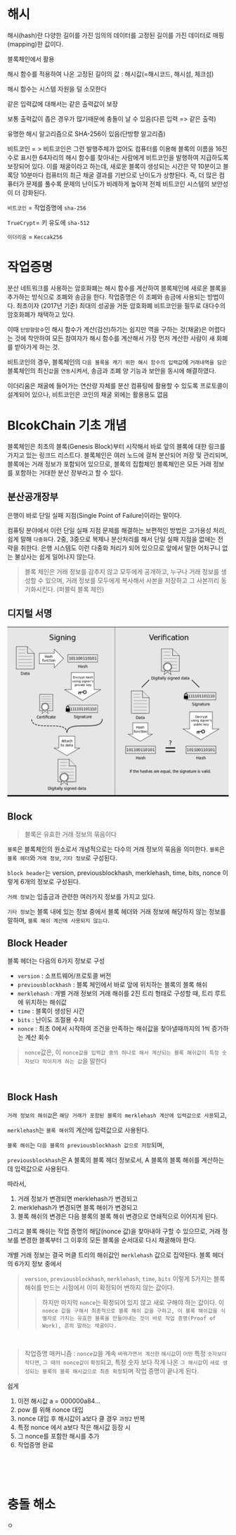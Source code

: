# 해시

해시(hash)란 다양한 길이를 가진 임의의 데이터를 고정된 길이를 가진 데이터로 매핑(mapping)한 값이다. 

블록체인에서 활용

해시 함수를 적용하여 나온 고정된 길이의 값 : 해시값(=해시코드, 해시섬, 체크섬)

해시 함수는 시스템 자원을 덜 소모한다

같은 입력값에 대해서는 같은 출력값이 보장

보통 출력값이 좁은 경우가 많기때문에 충돌이 날 수 있음(다른 입력 => 같은 출력)

유명한 해시 알고리즘으로 SHA-256이 있음(단방향 알고리즘)

비트코인 = >  비트코인은 그런 발행주체가 없어도 컴퓨터를 이용해 블록의 이름을 16진수로 표시한 64자리의 해시 함수를 찾아내는 사람에게 비트코인을 발행하여 지급하도록 보장되어 있다. 이를 채굴이라고 하는데, 새로운 블록이 생성되는 시간은 약 10분이고 블록당 10분마다 컴퓨터의 최근 채굴 결과를 기반으로 난이도가 상향된다. 즉, 더 많은 컴퓨터가 문제를 풀수록 문제의 난이도가 비례하게 높아져 전체 비트코인 시스템의 보안성이 더 강화된다.

`비트코인` = 작업증명에 `sha-256`

`TrueCrypt`= 키 유도에 `sha-512`

`이더리움` = `Keccak256`


# 작업증명
분산 네트워크를 사용하는 암호화폐는 해시 함수를 계산하여 블록체인에 새로운 블록을 추가하는 방식으로 조폐와 송금을 한다. 작업증명은 이 조폐와 송금에 사용되는 방법이다. 최초이자 (2017년 기준) 최대의 성공을 거둔 암호화폐 비트코인을 필두로 대다수의 암호화폐가 채택하고 있다.

이때 `단방향함수`인 해시 함수가 계산(검산)하기는 쉽지만  역을 구하는 것(채굴)은 어렵다는 것에 착안하여 모든 참여자가 해시 함수를 계산해서 가장 먼저 계산한 사람이 새 화폐를 받아가게 하는 것.

 비트코인의 경우, 블록체인의 `다음 블록을 캐기 위한 해시 함수의 입력값`에 `거래내역을 담은` 블록체인의 최신`값`을 `연동`시켜서, 송금과 조폐 양 기능과 보안을 동시에 해결하였다.

 이더리움은 채굴에 들어가는 연산량 자체를 분산 컴퓨팅에 활용할 수 있도록 프로토콜이 설계되어 있으나, 비트코인은 코인의 채굴 외에는 활용용도 없음 

 # BlcokChain 기초 개념

블록체인은 최초의 블록(Genesis Block)부터 시작해서 바로 앞의 블록에 대한 링크를 가지고 있는 링크드 리스트다. 블록체인은 여러 노드에 걸쳐 분산되어 저장 및 관리되며, 블록에는 거래 정보가 포함되어 있으므로, 블록의 집합체인 블록체인은 모든 거래 정보를 포함하는 거대한 분산 장부라고 할 수 있다.

## 분산공개장부
은행이 바로 단일 실패 지점(Single Point of Failure)이라는 말이다. 

컴퓨팅 분야에서 이런 단일 실패 지점 문제를 해결하는 보편적인 방법은 고가용성 처리, 쉽게 말해 `다중화`다. 2중, 3중으로 복제나 분산처리를 해서 단일 실패 지점을 없애는 전략을 취한다. 은행 시스템도 이런 다중화 처리가 되어 있으므로 앞에서 말한 어처구니 없는 불상사는 쉽게 일어나지 않는다.

> 블록 체인은 거래 정보를 감추지 않고 모두에게 공개하고, 누구나 거래 정보를 생성할 수 있으며, 거래 정보를 모두에게 복사해서 사본을 저장하고 그 사본끼리 동기화시킨다. (퍼블릭 블록 체인)

## 디지털 서명
![](2022-01-30-16-06-39.png)

## Block
> 블록은 유효한 거래 정보의 묶음이다

`블록`은 블록체인의 원소로서 개념적으로는 다수의 거래 정보의 묶음을 의미한다.
`블록`은 `블록 헤더`와 `거래 정보`, `기타 정보`로 구성된다.

`block header`는 version, previousblockhash, merklehash, time, bits, nonce 이렇게 6개의 정보로 구성된다.

`거래 정보`는 입출금과 관련한 여러가지 정보를 가지고 있다.

`기타 정보`는 블록 내에 있는 정보 중에서 블록 헤더와 거래 정보에 해당하지 않는 정보를 말하며, `블록 해쉬 계산에 사용되지 않는다`.

## Block Header
블록 헤더는 다음의 6가지 정보로 구성


- `version` : 소프트웨어/프로토콜 버전
- `previousblockhash` : 블록 체인에서 바로 앞에 위치하는 블록의 블록 해쉬
- `merklehash` : 개별 거래 정보의 거래 해쉬를 2진 트리 형태로 구성할 때, 트리 루트에 위치하는 해쉬값
- `time` : 블록이 생성된 시간
- `bits` : 난이도 조절용 수치
- `nonce` : 최초 0에서 시작하여 조건을 만족하는 해쉬값을 찾아낼때까지의 1씩 증가하는 계산 회수 

> `nonce`값은, 이 `nonce값을 입력값 중의 하나로 해서 계산되는 블록 해쉬값이 특정 숫자보다 작아지게 하는 값`을 말한다

<br/>

## Block Hash

`거래 정보의 해쉬값`은 `해당 거래가 포함된 블록의 merklehash 계산에 입력값으로 사용`되고, 

`merklehash`는 `블록 해쉬`의 계산에 입력값으로 사용된다. 

`블록 해쉬`는 `다음 블록의 previousblockhash 값으로 저장`되며, 

`previousblockhash`은 A 블록의 블록 헤더 정보로서, A 블록의 블록 해쉬를 계산하는데 입력값으로 사용된다.

따라서, 
1. 거래 정보가 변경되면 merklehash가 변경되고 
2. merklehash가 변경되면 블록 해쉬가 변경되고 
3. 블록 해쉬의 변경은 다음 블록의 블록 해쉬 변경으로 연쇄적으로 이어지게 된다. 

그리고 블록 해쉬는 작업 증명의 해답(nonce 값)을 찾아내야 구할 수 있으므로, 거래 정보를 변경한 블록부터 그 이후의 모든 블록을 순서대로 다시 채굴해야 한다.

개별 거래 정보는 결국 머클 트리의 해쉬값인 `merklehash` 값으로 집약된다. 블록 헤더의 6가지 정보 중에서 
> `version`, `previousblockhash`, `merklehash`, `time`, `bits` 이렇게 5가지는 블록 해쉬를 만드는 시점에서 이미 확정되어 변하지 않는 값이다. 
>> 하지만 마지막 `nonce`는 확정되어 있지 않고 새로 구해야 하는 값이다. 이 `nonce 값을 구해서 최종적으로 블록 해쉬 값을 구하고, 이 블록 해쉬값을 식별자로 가지는 유효한 블록을 만들어내는 것이 바로 작업 증명(Proof of Work), 흔히 말하는 채굴이다.`

<br/>

> 작업증명 매커니즘 : `nonce값`을 계속 `바꿔가면서 계산한` `해시값`이 `어떤` 특정 `숫자보다` `작다면`, `그 때의 nonce값이` `확정`되고, 특정 숫자 보다 작게 나온 `그 해시값`이 `새로 생성되는 블록의 블록 해시값으로 최종 확정`되며 작업 증명이 끝나게 된다.

쉽게
1. 이전 해시값 a = 000000a84...
2. pow 를 위해 nonce 대입 
3. nonce 대입 후 해시값이 a보다 클 경우 `과정2` 반복
4. 특정 nonce 에서 a보다 작은 해시값 등장 시 
5. 그 nonce를 포함한 해시를 추가
6. 작업증명 완료 
<br/>
<br/>
<br/>

# 충돌 해소
ㅇ



